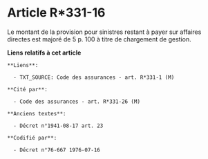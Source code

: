 # Article R*331-16

Le montant de la provision pour sinistres restant à payer sur affaires directes est majoré de 5 p. 100 à titre de chargement
de gestion.

**Liens relatifs à cet article**

	**Liens**:

	  - TXT_SOURCE: Code des assurances - art. R*331-1 (M)

	**Cité par**:

	  - Code des assurances - art. R*331-26 (M)

	**Anciens textes**:

	  - Décret n°1941-08-17 art. 23

	**Codifié par**:

	  - Décret n°76-667 1976-07-16
